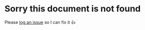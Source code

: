 # Sorry this document is not found

Please [log an issue](https://github.com/markbattistella/docsify-sidebarFooter/issues/new?labels=bug,documentation&title=404+error+page) so I can fix it :thumbsup:
